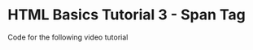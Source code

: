 HTML Basics Tutorial 3 - Span Tag
=================================

Code for the following video tutorial
